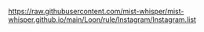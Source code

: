 https://raw.githubusercontent.com/mist-whisper/mist-whisper.github.io/main/Loon/rule/Instagram/Instagram.list
